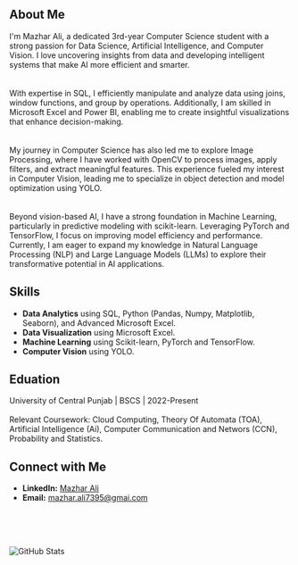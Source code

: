 ## About Me
I'm Mazhar Ali, a dedicated 3rd-year Computer Science student with a strong passion for Data Science, Artificial Intelligence, and Computer Vision. I love uncovering insights from data and developing intelligent systems that make AI more efficient and smarter.
<br><br><br>
With expertise in SQL, I efficiently manipulate and analyze data using joins, window functions, and group by operations. Additionally, I am skilled in Microsoft Excel and Power BI, enabling me to create insightful visualizations that enhance decision-making.
<br><br><br>
My journey in Computer Science has also led me to explore Image Processing, where I have worked with OpenCV to process images, apply filters, and extract meaningful features. This experience fueled my interest in Computer Vision, leading me to specialize in object detection and model optimization using YOLO.
<br><br><br>
Beyond vision-based AI, I have a strong foundation in Machine Learning, particularly in predictive modeling with scikit-learn. Leveraging PyTorch and TensorFlow, I focus on improving model efficiency and performance. Currently, I am eager to expand my knowledge in Natural Language Processing (NLP) and Large Language Models (LLMs) to explore their transformative potential in AI applications.

## Skills
- **Data Analytics** using SQL, Python (Pandas, Numpy, Matplotlib, Seaborn), and Advanced Microsoft Excel.<br>
- **Data Visualization** using Microsoft Excel.<br>
- **Machine Learning** using Scikit-learn, PyTorch and TensorFlow.<br>
- **Computer Vision** using YOLO.<br>

## Eduation
University of Central Punjab | BSCS | 2022-Present<br><br>
Relevant Coursework: Cloud Computing, Theory Of Automata (TOA), Artificial Intelligence (Ai), Computer Communication and Networs (CCN), Probability and Statistics.  

## Connect with Me
- **LinkedIn:** [Mazhar Ali](https://www.linkedin.com/in/mazhar-ali-160826282/)
- **Email:** [mazhar.ali7395@gmai.com](mailto:mazhar.ali7395@gmai.com)




<br>
<br>
<br>
    
![GitHub Stats](https://github-readme-stats.vercel.app/api?username=mazhar&show_icons=true&theme=dark)
